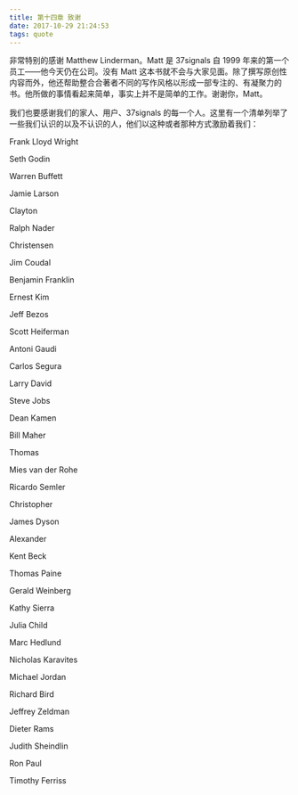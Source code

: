 ```yaml
---
title: 第十四章 致谢
date: 2017-10-29 21:24:53
tags: quote
---
```





非常特别的感谢 Matthew Linderman。Matt 是 37signals 自 1999 年来的第一个员工——他今天仍在公司。没有 Matt 这本书就不会与大家见面。除了撰写原创性内容而外，他还帮助整合合著者不同的写作风格以形成一部专注的、有凝聚力的书。他所做的事情看起来简单，事实上并不是简单的工作。谢谢你，Matt。


我们也要感谢我们的家人、用户、37signals 的每一个人。这里有一个清单列举了一些我们认识的以及不认识的人，他们以这种或者那种方式激励着我们：
<!--more-->

Frank Lloyd Wright


Seth Godin


Warren Buffett


Jamie Larson


Clayton


Ralph Nader


Christensen


Jim Coudal


Benjamin Franklin


Ernest Kim


Jeff Bezos


Scott Heiferman


Antoni Gaudi


Carlos Segura


Larry David


Steve Jobs


Dean Kamen


Bill Maher


Thomas


Mies van der Rohe


Ricardo Semler


Christopher


James Dyson


Alexander


Kent Beck


Thomas Paine


Gerald Weinberg


Kathy Sierra


Julia Child


Marc Hedlund


Nicholas Karavites


Michael Jordan


Richard Bird


Jeffrey Zeldman


Dieter Rams


Judith Sheindlin


Ron Paul


Timothy Ferriss

